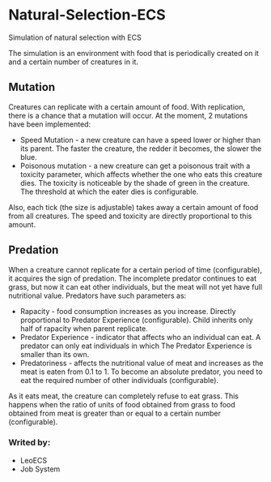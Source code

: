 # Natural-Selection-ECS
Simulation of natural selection with ECS 

  The simulation is an environment with food that is periodically created on it and a certain number of creatures in it.  

## Mutation
Creatures can replicate with a certain amount of food.
With replication, there is a chance that a mutation will occur.
At the moment, 2 mutations have been implemented: 
* Speed Mutation - a new creature can have a speed lower or higher than its parent. The faster the creature, the redder it becomes, the slower the blue.
* Poisonous mutation - a new creature can get a poisonous trait with a toxicity parameter, which affects whether the one who eats this creature dies. The toxicity
is noticeable by the shade of green in the creature.
The threshold at which the eater dies is configurable.

Also, each tick (the size is adjustable) takes away a certain amount of food from all creatures. The speed and toxicity are directly proportional to this amount.
  
## Predation
When a creature cannot replicate for a certain period of time (configurable), it acquires the sign of predation. The incomplete predator continues to eat grass, but now it can 
eat other individuals, but the meat will not yet have full nutritional value.
  Predators have such parameters as:
* Rapacity - food consumption increases as you increase. Directly proportional to Predator Experience (configurable). Child inherits only half of rapacity when parent replicate.
* Predator Experience - indicator that affects who an individual can eat. A predator can only eat individuals in which
The Predator Experience is smaller than its own.
* Predatoriness - affects the nutritional value of meat and increases as the meat is eaten from 0.1 to 1. To become an absolute predator, you need to eat the required number of
other individuals (configurable). 

As it eats meat, the creature can completely refuse to eat grass. This happens when the ratio of units of food obtained from grass to food obtained from meat is greater than or
equal to a certain number (configurable). 

### Writed by:
* LeoECS
* Job System
